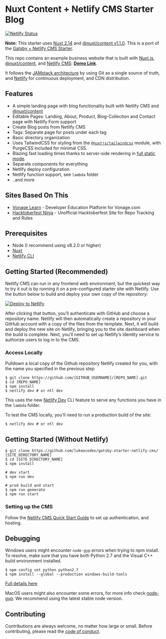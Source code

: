 # Nuxt Content + Netlify CMS Starter Blog

[![Netlify Status](https://api.netlify.com/api/v1/badges/399d41c8-ad29-488a-95e4-5ae5dc195a65/deploy-status)](https://app.netlify.com/sites/nuxt-starter-netlify-cms/deploys)

**Note:** This starter uses [Nuxt 2.14](https://nuxtjs.org/blog/nuxt-static-improvements/) and [@nuxt/content v1.1.0](https://content.nuxtjs.org/). This is a port of the [Gatsby + Netlify CMS Starter](https://github.com/netlify-templates/gatsby-starter-netlify-cms).

This repo contains an example business website that is built with [Nuxt.js](https://nuxtjs.org/), [@nuxt/content](https://content.nuxtjs.org/), and [Netlify CMS](https://www.netlifycms.org): **[Demo Link](https://nuxt-starter-netlify-cms.netlify.app/)**.

It follows the [JAMstack architecture](https://jamstack.org) by using Git as a single source of truth, and [Netlify](https://www.netlify.com) for continuous deployment, and CDN distribution.

## Features

- A simple landing page with blog functionality built with Netlify CMS and [@nuxt/content](https://content.nuxtjs.org/)
- Editable Pages: Landing, About, Product, Blog-Collection and Contact page with Netlify Form support
- Create Blog posts from Netlify CMS
- Tags: Separate page for posts under each tag
- Basic directory organization
- Uses TailwindCSS for styling from the [`@nuxtjs/tailwindcss`](https://github.com/nuxt-community/tailwindcss-module) module, with PurgeCSS included for minimal CSS.
- Blazing fast loading times thanks to server-side rendering in [full static mode](https://nuxtjs.org/blog/going-full-static/).
- Separate components for everything
- Netlify deploy configuration
- Netlify function support, see `lambda` folder
- ..and more

## Sites Based On This

- [Vonage Learn](https://vonage-deved-platform.netlify.app) - Developer Education Platform for Vonage.com
- [Hacktoberfest Ninja](https://hacktoberfest.ninja) - Unofficial Hacktoberfest Site for Repo Tracking and Rules

## Prerequisites

- Node (I recommend using v8.2.0 or higher)
- [Nuxt](https://nuxtjs.org/docs/2.x/get-started/installation)
- [Netlify CLI](https://github.com/netlify/cli)

## Getting Started (Recommended)

Netlify CMS can run in any frontend web environment, but the quickest way to try it out is by running it on a pre-configured starter site with Netlify. Use the button below to build and deploy your own copy of the repository:

<a href="https://app.netlify.com/start/deploy?repository=https://github.com/lukeocodes/nuxt-starter-netlify-cms&amp;stack=cms"><img src="https://www.netlify.com/img/deploy/button.svg" alt="Deploy to Netlify"></a>

After clicking that button, you’ll authenticate with GitHub and choose a repository name. Netlify will then automatically create a repository in your GitHub account with a copy of the files from the template. Next, it will build and deploy the new site on Netlify, bringing you to the site dashboard when the build is complete. Next, you’ll need to set up Netlify’s Identity service to authorize users to log in to the CMS.

### Access Locally

Pulldown a local copy of the Github repository Netlify created for you, with the name you specified in the previous step

```shell
$ git clone https://github.com/[GITHUB_USERNAME]/[REPO_NAME].git
$ cd [REPO_NAME]
$ npm install
$ netlify dev # or ntl dev
```

This uses the new [Netlify Dev](https://www.netlify.com/products/dev/?utm_source=blog&utm_medium=netlifycms&utm_campaign=devex) CLI feature to serve any functions you have in the `lambda` folder.

To test the CMS locally, you'll need to run a production build of the site:

```shell
$ netlify dev # or ntl dev
```

## Getting Started (Without Netlify)

```shell
$ git clone https://github.com/lukeocodes/gatsby-starter-netlify-cms/ [SITE_DIRECTORY_NAME]
$ cd [SITE_DIRECTORY_NAME]
$ npm install

# dev start
$ npm run dev

# prod build and start
$ npm run generate
$ npm run start
```

### Setting up the CMS

Follow the [Netlify CMS Quick Start Guide](https://www.netlifycms.org/docs/quick-start/#authentication) to set up authentication, and hosting.

## Debugging

Windows users might encounter `node-gyp` errors when trying to npm install.
To resolve, make sure that you have both Python 2.7 and the Visual C++ build environment installed.

```shell
$ npm config set python python2.7
$ npm install --global --production windows-build-tools
```

[Full details here](https://www.npmjs.com/package/node-gyp 'NPM node-gyp page')

MacOS users might also encounter some errors, for more info check [node-gyp](https://github.com/nodejs/node-gyp). We recommend using the latest stable node version.

## Contributing

Contributions are always welcome, no matter how large or small. Before contributing,
please read the [code of conduct](CODE_OF_CONDUCT.md).

